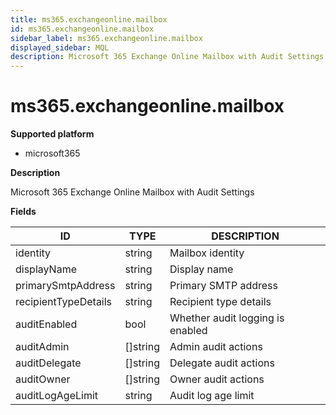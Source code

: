 ```yaml
---
title: ms365.exchangeonline.mailbox
id: ms365.exchangeonline.mailbox
sidebar_label: ms365.exchangeonline.mailbox
displayed_sidebar: MQL
description: Microsoft 365 Exchange Online Mailbox with Audit Settings
---
```


# ms365.exchangeonline.mailbox

**Supported platform**

- microsoft365

**Description**

Microsoft 365 Exchange Online Mailbox with Audit Settings

**Fields**

| ID                   | TYPE             | DESCRIPTION                      |
| -------------------- | ---------------- | -------------------------------- |
| identity             | string           | Mailbox identity                 |
| displayName          | string           | Display name                     |
| primarySmtpAddress   | string           | Primary SMTP address             |
| recipientTypeDetails | string           | Recipient type details           |
| auditEnabled         | bool             | Whether audit logging is enabled |
| auditAdmin           | &#91;&#93;string | Admin audit actions              |
| auditDelegate        | &#91;&#93;string | Delegate audit actions           |
| auditOwner           | &#91;&#93;string | Owner audit actions              |
| auditLogAgeLimit     | string           | Audit log age limit              |
